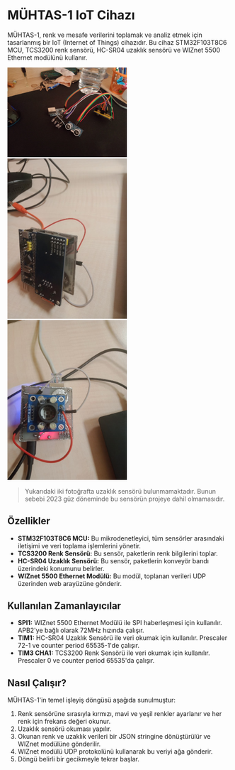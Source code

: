 # MÜHTAS-1 IoT Cihazı
MÜHTAS-1, renk ve mesafe verilerini toplamak ve analiz etmek için tasarlanmış bir IoT (Internet of Things) cihazıdır. Bu cihaz STM32F103T8C6 MCU, TCS3200 renk sensörü, HC-SR04 uzaklık sensörü ve WIZnet 5500 Ethernet modülünü kullanır.


<img src="images/hardware.jpg" alt="Resim Açıklaması" width="270" height="auto">
<img src="images/mcu1.jpg" alt="Resim Açıklaması" width="270" height="auto">
<img src="images/mcu2.jpg" alt="Resim Açıklaması" width="270" height="auto">


> Yukarıdaki iki fotoğrafta uzaklık sensörü bulunmamaktadır. Bunun sebebi 2023 güz döneminde bu sensörün projeye dahil olmamasıdır.
## Özellikler
* **STM32F103T8C6 MCU:** Bu mikrodenetleyici, tüm sensörler arasındaki iletişimi ve veri toplama işlemlerini yönetir.
* **TCS3200 Renk Sensörü:** Bu sensör, paketlerin renk bilgilerini toplar.
* **HC-SR04 Uzaklık Sensörü:** Bu sensör, paketlerin konveyör bandı üzerindeki konumunu belirler.
* **WIZnet 5500 Ethernet Modülü:** Bu modül, toplanan verileri UDP üzerinden web arayüzüne gönderir.

## Kullanılan Zamanlayıcılar
* **SPI1:** WIZnet 5500 Ethernet Modülü ile SPI haberleşmesi için kullanılır. APB2'ye bağlı olarak 72MHz hızında çalışır.
* **TIM1:** HC-SR04 Uzaklık Sensörü ile veri okumak için kullanılır. Prescaler 72-1 ve counter period 65535-1'de çalışır.
* **TIM3 CHA1:** TCS3200 Renk Sensörü ile veri okumak için kullanılır. Prescaler 0 ve counter period 65535'da çalışır.

## Nasıl Çalışır?
MÜHTAS-1'in temel işleyiş döngüsü aşağıda sunulmuştur:

1. Renk sensörüne sırasıyla kırmızı, mavi ve yeşil renkler ayarlanır ve her renk için frekans değeri okunur.
2. Uzaklık sensörü okuması yapılır.
3. Okunan renk ve uzaklık verileri bir JSON stringine dönüştürülür ve WIZnet modülüne gönderilir.
4. WIZnet modülü UDP protokolünü kullanarak bu veriyi ağa gönderir.
5. Döngü belirli bir gecikmeyle tekrar başlar.
